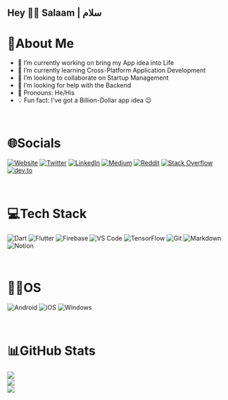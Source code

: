 ## Hey 🙋‍♂ Salaam | سلام

# 💫About Me

- 🔭 I’m currently working on bring my App idea into Life
- 🌱 I’m currently learning Cross-Platform Application Development
- 👯 I’m looking to collaborate on Startup Management
- 🤔 I’m looking for help with the Backend
- 🤨 Pronouns: He/His
- 💡 Fun fact: I've got a Billion-Dollar app idea 😉

<br>

# 🌐Socials

[![Website](https://img.shields.io/badge/website-000000?style=for-the-badge&logo=About.me&logoColor=white)](https://www.iahmed.space) [![Twitter](https://img.shields.io/badge/Twitter-1DA1F2?style=for-the-badge&logo=twitter&logoColor=white)](https://twitter.com/itsAhmedDev) [![LinkedIn](https://img.shields.io/badge/LinkedIn-0077B5?style=for-the-badge&logo=linkedin&logoColor=white)](https://linkedin.com/in/iahmedchowhan) [![Medium](https://img.shields.io/badge/Medium-12100E?style=for-the-badge&logo=medium&logoColor=white)](https://medium.com/@itsahmed.dev) [![Reddit](https://img.shields.io/badge/Reddit-FF4500?style=for-the-badge&logo=reddit&logoColor=white)](https://reddit.com/user/itsahmed_dev) [![Stack Overflow](https://img.shields.io/badge/Stack_Overflow-FE7A16?style=for-the-badge&logo=stack-overflow&logoColor=white)](https://stackoverflow.com/users/user:17642294) [![dev.to](https://img.shields.io/badge/dev.to-0A0A0A?style=for-the-badge&logo=devdotto&logoColor=white)](https://dev.to/itsahmed)

<br>

# 💻Tech Stack

![Dart](https://img.shields.io/badge/dart-%230175C2.svg?style=for-the-badge&logo=dart&logoColor=white) ![Flutter](https://img.shields.io/badge/Flutter-%2302569B.svg?style=for-the-badge&logo=Flutter&logoColor=white) ![Firebase](https://img.shields.io/badge/firebase-%23039BE5.svg?style=for-the-badge&logo=firebase) ![VS Code](https://img.shields.io/badge/Visual_Studio_Code-0078D4?style=for-the-badge&logo=visual%20studio%20code&logoColor=white) ![TensorFlow](https://img.shields.io/badge/TensorFlow-%23FF6F00.svg?style=for-the-badge&logo=TensorFlow&logoColor=white) ![Git](https://img.shields.io/badge/GIT-E44C30?style=for-the-badge&logo=git&logoColor=white
) ![Markdown](https://img.shields.io/badge/Markdown-000000?style=for-the-badge&logo=markdown&logoColor=white) ![Notion](https://img.shields.io/badge/Notion-%23000000.svg?style=for-the-badge&logo=notion&logoColor=white)

<br>

# 🧑‍💻OS

![Android](https://img.shields.io/badge/Android-3DDC84?style=for-the-badge&logo=android&logoColor=white) ![iOS](https://img.shields.io/badge/iOS-000000?style=for-the-badge&logo=ios&logoColor=white) ![Windows](https://img.shields.io/badge/Windows-0078D6?style=for-the-badge&logo=windows&logoColor=white)

<br>

# 📊GitHub Stats

![](https://github-readme-stats.vercel.app/api?username=itsahmed-dev&theme=dark&hide_border=false&include_all_commits=false&count_private=false)<br/>
![](https://github-readme-streak-stats.herokuapp.com/?user=itsahmed-dev&theme=dark&hide_border=false)<br/>
![](https://github-readme-stats.vercel.app/api/top-langs/?username=itsahmed-dev&theme=dark&hide_border=false&include_all_commits=false&count_private=false&layout=compact)
